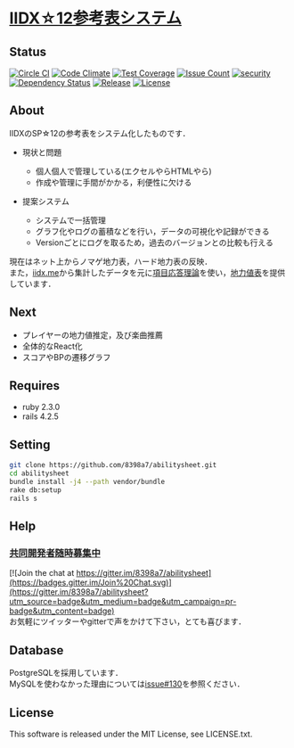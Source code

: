 # [IIDX☆12参考表システム](https://iidx12.tk)

## Status

[![Circle CI](https://circleci.com/gh/8398a7/abilitysheet.svg?style=shield)](https://circleci.com/gh/8398a7/abilitysheet)
[![Code Climate](https://codeclimate.com/github/8398a7/abilitysheet/badges/gpa.svg)](https://codeclimate.com/github/8398a7/abilitysheet)
[![Test Coverage](https://codeclimate.com/github/8398a7/abilitysheet/badges/coverage.svg)](https://codeclimate.com/github/8398a7/abilitysheet)
[![Issue Count](https://codeclimate.com/github/8398a7/abilitysheet/badges/issue_count.svg)](https://codeclimate.com/github/8398a7/abilitysheet)
[![security](https://hakiri.io/github/8398a7/abilitysheet/master.svg)](https://hakiri.io/github/8398a7/abilitysheet/master)
[![Dependency Status](https://gemnasium.com/8398a7/abilitysheet.svg)](https://gemnasium.com/8398a7/abilitysheet)
[![Release](https://img.shields.io/github/release/8398a7/abilitysheet.svg)](https://github.com/8398a7/abilitysheet/releases/latest)
[![License](https://img.shields.io/github/license/8398a7/abilitysheet.svg)](https://github.com/8398a7/abilitysheet/blob/master/LICENSE.txt)

## About

IIDXのSP☆12の参考表をシステム化したものです．

* 現状と問題
  * 個人個人で管理している(エクセルやらHTMLやら)
  * 作成や管理に手間がかかる，利便性に欠ける

* 提案システム
  * システムで一括管理
  * グラフ化やログの蓄積などを行い，データの可視化や記録ができる
  * Versionごとにログを取るため，過去のバージョンとの比較も行える

現在はネット上からノマゲ地力表，ハード地力表の反映．  
また，[iidx.me](http://iidx.me)から集計したデータを元に[項目応答理論](http://ja.wikipedia.org/wiki/%E9%A0%85%E7%9B%AE%E5%BF%9C%E7%AD%94%E7%90%86%E8%AB%96)を使い，[地力値表](https://iidx12.tk/abilitysheet/recommends/list)を提供しています．

## Next

* プレイヤーの地力値推定，及び楽曲推薦
* 全体的なReact化
* スコアやBPの遷移グラフ

## Requires

- ruby 2.3.0
- rails 4.2.5

## Setting

```sh
git clone https://github.com/8398a7/abilitysheet.git
cd abilitysheet
bundle install -j4 --path vendor/bundle
rake db:setup
rails s
```

## Help

### [共同開発者随時募集中](http://twitter.com/IIDX_12)
[![Join the chat at https://gitter.im/8398a7/abilitysheet](https://badges.gitter.im/Join%20Chat.svg)](https://gitter.im/8398a7/abilitysheet?utm_source=badge&utm_medium=badge&utm_campaign=pr-badge&utm_content=badge)  
お気軽にツイッターやgitterで声をかけて下さい，とても喜びます．

## Database

PostgreSQLを採用しています．  
MySQLを使わなかった理由については[issue#130](https://github.com/8398a7/abilitysheet/issues/130)を参照ください．

## License

This software is released under the MIT License, see LICENSE.txt.
